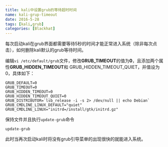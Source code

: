 ```yaml
---
title: kali中设置grub的等待超时时间
name: kali-grup-timeout
date: 2016-5-28
tags: [kali,grub]
categories: [Blackhat]
---
```


每次启动kali在grub界面都需要等待5秒的时间才能正常进入系统（除非每次点击），如何删除kali默认的grub等待时间。

编辑`vi /etc/default/grub`文件，修改**GRUB_TIMEOUT**的值为**0**，且添加两个属性**GRUB_HIDDEN_TIMEOUT**和 GRUB_HIDDEN_TIMEOUT_QUIET，并值设为 0，具体如下：

```
GRUB_DEFAULT=0
GRUB_TIMEOUT=0
GRUB_HIDDEN_TIMEOUT=0
GRUB_HIDDEN_TIMEOUT_QUIET=0
GRUB_DISTRIBUTOR=`lsb_release -i -s 2> /dev/null || echo Debian`
GRUB_CMDLINE_LINUX_DEFAULT="quiet"
GRUB_CMDLINE_LINUX="initrd=/install/gtk/initrd.gz"
```

保持文件并且执行`update-grub`命令

```shell
update-grub
```

此时当再次启动kali时将没有grub引导菜单的出现很快的就能进入系统。
